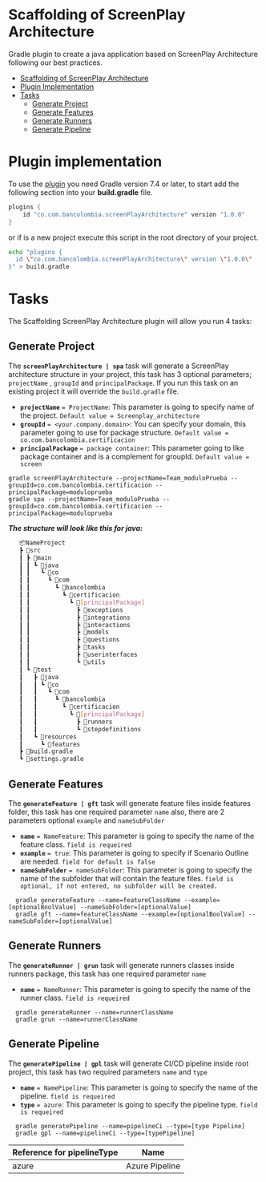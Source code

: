 # Scaffolding of ScreenPlay Architecture

Gradle plugin to create a java application based on ScreenPlay Architecture following our best practices.

- [Scaffolding of ScreenPlay Architecture](#Scaffolding-of-ScreenPlay-Architecture)
- [Plugin Implementation](#plugin-implementation)
- [Tasks](#tasks)
  - [Generate Project](#generate-project)
  - [Generate Features](#generate-features)
  - [Generate Runners](#generate-runners)
  - [Generate Pipeline](#generate-pipeline)
 



# Plugin implementation 

To use the [plugin](#) you need Gradle version 7.4 or later, to start add the following section into your
**build.gradle** file.

```groovy
plugins {
    id "co.com.bancolombia.screenPlayArchitecture" version "1.0.0"
}
```
or if is a new project execute this script in the root directory of your project.
```sh
echo "plugins {
  id \"co.com.bancolombia.screenPlayArchitecture\" version \"1.0.0\"
}" > build.gradle
```
# Tasks
The Scaffolding ScreenPlay Architecture plugin will allow you run 4 tasks:

## Generate Project

The **`screenPlayArchitecture | spa`** task will generate a ScreenPlay architecture structure in your project, this task
has 3 optional parameters; `projectName` , `groupId` and `principalPackage`.
If you run this task on an existing project it will override the `build.gradle` file.
  - **`projectName`** `= ProjectName`: This parameter is going to specify name of the project. `Default value = Screenplay_architecture`
  - **`groupId`** `= <your.company.domain>`: You can specify your domain, this parameter going to use for package structure. `Default value = co.com.bancolombia.certificacion`
  - **`principalPackage`** `= package container`: This parameter going to like package container and is a complement for groupId. `Default value = screen`


```shell
gradle screenPlayArchitecture --projectName=Team_moduloPrueba --groupId=co.com.bancolombia.certificacion --principalPackage=moduloprueba
gradle spa --projectName=Team_moduloPrueba --groupId=co.com.bancolombia.certificacion --principalPackage=moduloprueba
```

**_The structure will look like this for java:_**

```bash
   📦NameProject
   ┣ 📂src
   ┃ ┣ 📂main
   ┃ ┃ ┗ 📂java
   ┃ ┃   ┗ 📂co
   ┃ ┃     ┗ 📂com
   ┃ ┃       ┗ 📂bancolombia
   ┃ ┃         ┗ 📂certificacion
   ┃ ┃           ┗ 📂[principalPackage]
   ┃ ┃             ┣ 📂exceptions
   ┃ ┃             ┣ 📂integrations
   ┃ ┃             ┣ 📂interactions
   ┃ ┃             ┣ 📂models
   ┃ ┃             ┣ 📂questions
   ┃ ┃             ┣ 📂tasks
   ┃ ┃             ┣ 📂userinterfaces
   ┃ ┃             ┗ 📂utils
   ┃ ┗ 📂test
   ┃   ┣ 📂java
   ┃   ┃ ┗ 📂co
   ┃   ┃   ┗ 📂com
   ┃   ┃     ┗ 📂bancolombia
   ┃   ┃       ┗ 📂certificacion
   ┃   ┃         ┗ 📂[principalPackage]
   ┃   ┃           ┣ 📂runners
   ┃   ┃           ┗ 📂stepdefinitions
   ┃   ┗ 📂resources          
   ┃     ┗ 📂features         
   ┣ 📜build.gradle
   ┗ 📜settings.gradle
   ```
## Generate Features
The **`generateFeature | gft`** task will generate feature files inside features folder, this task has one required parameter `name`
also, there are 2 parameters optional `example` and `nameSubFolder` 
- **`name`** `= NameFeature`: This parameter is going to specify the name of the feature class. `field is requeired`
- **`example`** `= true`: This parameter is going to specify if Scenario Outline are needed. `field for default is false`
- **`nameSubFolder`** `= nameSubFolder`: This parameter is going to specify the name of the subfolder that will contain the feature files. `field is optional, if not entered, no subfolder will be created.`

```shell
  gradle generateFeature --name=featureClassName --example=[optionalBoolValue] --nameSubFolder=[optionalValue]
  gradle gft --name=featureClassName --example=[optionalBoolValue] --nameSubFolder=[optionalValue]
```


## Generate Runners
The **`generateRunner | grun`** task will generate runners classes inside runners package, this task has one required parameter `name`
- **`name`** `= NameRunner`: This parameter is going to specify the name of the runner class. `field is requeired`

```shell
  gradle generateRunner --name=runnerClassName
  gradle grun --name=runnerClassName
```

## Generate Pipeline
The **`generatePipeline | gpl`** task will generate CI/CD pipeline inside root project, this task has two required parameters `name` and `type`
- **`name`** `= NamePipeline`: This parameter is going to specify the name of the pipeline. `field is requeired`
- **`type`** `= azure`: This parameter is going to specify the pipeline type. `field is requeired`

```shell
  gradle generatePipeline --name=pipelineCi --type=[type Pipeline] 
  gradle gpl --name=pipelineCi --type=[typePipeline] 
```

| Reference for **pipelineType** | Name           |
| ------------------------------ | -------------- |
| azure                          | Azure Pipeline |



